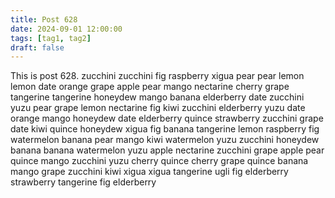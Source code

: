 ```yaml
---
title: Post 628
date: 2024-09-01 12:00:00
tags: [tag1, tag2]
draft: false
---
```

This is post 628.
zucchini
zucchini
fig
raspberry
xigua
pear
pear
lemon
lemon
date
orange
grape
apple
pear
mango
nectarine
cherry
grape
tangerine
tangerine
honeydew
mango
banana
elderberry
date
zucchini
yuzu
pear
grape
lemon
nectarine
fig
kiwi
zucchini
elderberry
yuzu
date
orange
mango
honeydew
date
elderberry
quince
strawberry
zucchini
grape
date
kiwi
quince
honeydew
xigua
fig
banana
tangerine
lemon
raspberry
fig
watermelon
banana
pear
mango
kiwi
watermelon
yuzu
zucchini
honeydew
banana
banana
watermelon
yuzu
apple
nectarine
zucchini
grape
apple
pear
quince
mango
zucchini
yuzu
cherry
quince
cherry
grape
quince
banana
mango
grape
zucchini
kiwi
xigua
xigua
tangerine
ugli
fig
elderberry
strawberry
tangerine
fig
elderberry
